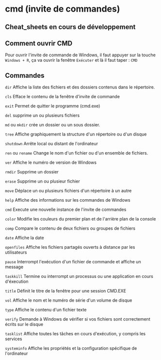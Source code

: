 # cmd (invite de commandes)
##  Cheat_sheets en cours de développement 

## Comment ouvrir CMD 

Pour ouvrir l'invite de commande de Windows, il faut appuyer sur la touche `Windows + R`, ça va ouvrir la fenêtre
`Exécuter` et là il faut taper : `CMD`

## Commandes 

`dir` Affiche la liste des fichiers et des dossiers contenus dans le répertoire.

`cls` Efface le contenu de la fenêtre d'invite de commande

`exit` Permet de quitter le programme (cmd.exe)

`del` supprime un ou plusieurs fichiers

`md` ou `mkdir` crée un dossier ou un sous dossier.

`tree` Affiche graphiquement la structure d'un répertoire ou d'un disque

`shutdown` Arrête local ou distant de l'ordinateur

`ren` ou `rename` Change le nom d'un fichier ou d'un ensemble de fichiers.

`ver` Affiche le numéro de version de Windows

`rmdir` Supprime un dossier 

`erase` Supprime un ou plusieur fichier

`move` Déplace un ou plusieurs fichiers d'un répertoire à un autre

`help` Affiche des informations sur les commandes de Windows

`cmd` Execute une nouvelle instance de l'invite de commandes

`color` Modifie les couleurs du premier plan et de l'arrière plan de la console

`comp` Compare le contenu de deux fichiers ou groupes de fichiers

`date` Affiche la date

`openfiles` Affiche les fichiers partagés ouverts à distance par les utilisateurs

`pause` Interrompt l'exécution d'un fichier de commande et affiche un message 

`taskkill` Termine ou interrompt un processus ou une application en cours d'éxecution

`title` Définit le titre de la fenêtre pour une session CMD.EXE

`vol` Affiche le nom et le numéro de série d'un volume de disque

`type` Affiche le contenu d'un fichier texte

`verify` Demande à Windows de vérifier si vos fichiers sont correctement écrits sur le disque

`tasklist` Affiche toutes les tâches en cours d'exécution, y compris les services

`systeminfo` Affiche les propriétés et la configuration spécifique de l'ordinateur